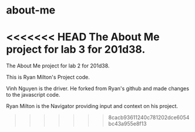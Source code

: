 # about-me
<<<<<<< HEAD
The About Me project for lab 3 for 201d38.
=======
The About Me project for lab 2 for 201d38.

This is Ryan Milton's Project code.

Vinh Nguyen is the driver. He forked from Ryan's github and made changes to the javascript code.

Ryan Milton is the Navigator providing input and context on his project.
>>>>>>> 8cacb93611240c781202dce6054bc43a955e8f13
